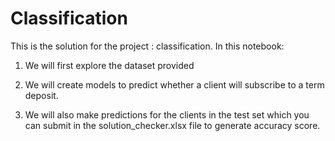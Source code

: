 # Classification

This is the solution for the project : classification. In this notebook:

1. We will first explore the dataset provided

2. We will create models to predict whether a client will subscribe to a term deposit.

3. We will also make predictions for the clients in the test set which you can submit in the solution_checker.xlsx file to generate accuracy score.
